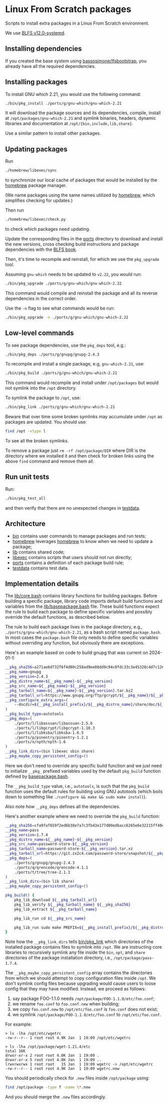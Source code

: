# Linux From Scratch packages

Scripts to install extra packages in a Linux From Scratch environment.

We use [BLFS v12.0-systemd](https://www.linuxfromscratch.org/blfs/view/12.0-systemd/).

## Installing dependencies

If you created the base system using [bassosimone/lfsbootstrap](
https://github.com/bassosimone/lfsbootstrap), you already have
all the required dependencies.

## Installing packages

To install GNU which 2.21, you would use the following command:

```sh
./bin/pkg_install ./ports/g/gnu-which/gnu-which-2.21
```

It will download the package sources and its dependencies, compile, install
at `/opt/packages/gnu-which-2.21` and symlink binaries, headers, dynamic
libraries and documentation at `/opt/{bin,include,lib,share}`.

Use a similar pattern to install other packages.

## Updating packages

Run

```sh
./homebrew/libexec/sync
```

to synchronize our local cache of packages that would be installed by
the [homebrew](https://brew.sh) package manager.

(We name packages using the same names utilized by [homebrew](https://brew.sh),
which simplifies checking for updates.)

Then run

```sh
./homebrew/libexec/check.py
```

to check which packages need updating.

Update the corresponding files in the [ports](ports) directory to download and
install the new versions, cross checking build instructions and package
dependencies with the [BLFS book](https://www.linuxfromscratch.org/blfs/view/12.0-systemd/).

Then, it's time to recompile and reinstall, for which we use the `pkg_upgrade` tool.

Assuming `gnu-which` needs to be updated to `v2.22`, you would run:

```sh
./bin/pkg_upgrade ./ports/g/gnu-which/gnu-which-2.22
```

This command would compile and reinstall the package and all its
reverse dependencies in the correct order.

Use the `-n` flag to see what commands would be run:

```sh
./bin/pkg_upgrade -n ./ports/g/gnu-which/gnu-which-2.22
```

## Low-level commands

To see package dependencies, use the `pkg_deps` tool, e.g.:

```sh
./bin/pkg_deps ./ports/g/gnupg/gnupg-2.4.3
```

To recompile and install a single package, e.g, `gnu-which-2.21`, use:

```sh
./bin/pkg_build ./ports/g/gnu-which/gnu-which-2.21
```

This command would recompile and install under `/opt/packages` but
would not symlink into the `/opt` directory.

To symlink the package to `/opt`, use:

```sh
./bin/pkg_link ./ports/g/gnu-which/gnu-which-2.21
```

Beware that over time some broken symlinks may accumulate under `/opt`
as packages are updated. You should use:

```sh
find /opt -xtype l
```

To see all the broken symlinks.

To remove a package just `rm -rf /opt/package/DIR` where DIR is the
directory where we installed it and then check for broken links
using the above `find` command and remove them all.

## Run unit tests

Run:

```sh
./bin/pkg_test_all
```

and then verify that there are no unexpected changes in [testdata](testdata).

## Architecture

* [bin](bin) contains user commands to manage packages and run tests;
* [homebrew](homebrew) leverages [homebrew](https://brew.sh) to know when
we need to update a package;
* [lib](lib) contains shared code;
* [libexec](libexec) contains scripts that users should not run directly;
* [ports](ports) contains a definition of each package build rule;
* [testdata](testdata) contains test data.

## Implementation details

The [lib/core.bash](lib/core.bash) contains library functions for
building packages. Before building a specific package, library code
imports default build functions and variables from the
[lib/basepackage.bash](lib/basepackage.bash) file. These build
functions expect the rule to build each package to define
specific variables and possibly override the default functions,
as described below.

The rule to build each package lives in the package directory, e.g.,
`./ports/g/gnu-which/gnu-which-2.21`, as a bash script named `package.bash`. In
most cases the `package.bash` file only needs to define specific variables
without overriding any function, but obviously there are exceptions.

Here's an example based on code to build gnupg that was current on 2024-01-1:

```bash
__pkg_sha256=a271ae6d732f6f4d80c258ad9ee88dd9c94c8fdc33c3e45328c4d7c126bd219d
__pkg_name=gnupg
__pkg_version=2.4.3
__pkg_distro_name=${__pkg_name}-${__pkg_version}
__pkg_src_name=${__pkg_name}-${__pkg_version}
__pkg_tarball_name=${__pkg_name}-${__pkg_version}.tar.bz2
__pkg_tarball_url=https://www.gnupg.org/ftp/gcrypt/${__pkg_name}/${__pkg_tarball_name}
__pkg_configure_extra_args=(
    --docdir=${__pkg_install_prefix}/${__pkg_distro_name}/share/doc/${__pkg_distro_name}
)
__pkg_build_type=autotools
__pkg_deps=(
    ./ports/l/libassuan/libassuan-2.5.6
    ./ports/l/libgcrypt/libgcrypt-1.10.3
    ./ports/l/libksba/libksba-1.6.5
    ./ports/p/pinentry/pinentry-1.2.1
    ./ports/n/npth/npth-1.6
)
__pkg_link_dirs=(bin libexec sbin share)
__pkg_maybe_copy_persistent_config=()
```

Here we don't need to override any specific build function and we just need
to initialize `__pkg_` prefixed variables used by the default `pkg_build` function
defined by [basepackage.bash](lib/basepackage.bash).

The `__pkg_build_type` value, i.e., `autotools`, is such that the `pkg_build`
function uses the default rules for building using GNU autotools (which boils down
to something like `./configure && make && sudo make install`).

Also note how `__pkg_deps` defines all the dependencies.

Here's another example where we need to override the `pkg_build` function:

```bash
__pkg_sha256=cfa9faf659f2ed6b38e7a7c3fb43e177d00edbacc6265e6e32215ff40e3793c0
__pkg_name=pass
__pkg_version=1.7.4
__pkg_distro_name=${__pkg_name}-${__pkg_version}
__pkg_src_name=password-store-${__pkg_version}
__pkg_tarball_name=password-store-${__pkg_version}.tar.xz
__pkg_tarball_url=https://git.zx2c4.com/password-store/snapshot/${__pkg_tarball_name}
__pkg_deps=(
    ./ports/g/gnupg/gnupg-2.4.3
    ./ports/q/qrencode/qrencode-4.1.1
    ./ports/t/tree/tree-2.1.1
)
__pkg_link_dirs=(bin lib share)
__pkg_maybe_copy_persistent_config=()

pkg_build() {
    pkg_lib_download ${__pkg_tarball_url}
    pkg_lib_verify ${__pkg_tarball_name} ${__pkg_sha256}
    pkg_lib_extract ${__pkg_tarball_name}

    pkg_lib_run cd ${__pkg_src_name}

    pkg_lib_run sudo make PREFIX=${__pkg_install_prefix}/${__pkg_distro_name} WITH_ALLCOMP=yes install
}
```

Note how the `__pkg_link_dirs` tells [bin/pkg_link](bin/pkg_link) which directories
of the installed package contains files to symlink into `/opt`. We are
instructing core libraries to recursively symlink any file inside the
`bin`, `opt`, and `share` directories of the package installation
directory, i.e., `/opt/package/pass-1.7.4`.

The `__pkg_maybe_copy_persistent_config` array contains the directories from which
we should attempt to copy configuration files inside `/opt`. We don't symlink
config files because upgrading would cause users to loose config that they
may have modified. Instead, we proceed as follows:

1. say package FOO-1.1.0 needs `/opt/package/FOO-1.1.0/etc/foo.conf`;
2. we rename `foo.conf` to `foo.conf.new` when building;
3. we copy `foo.conf.new` to `/opt/etc/foo.conf` is `foo.conf` does not exist;
4. we symlink `/opt/package/FOO-1.1.0/etc/foo.conf` to `/opt/etc/foo.conf`.

For example:

```text
> ls -lha /opt/etc/wgetrc
-rw-r--r-- 1 root root 4.9K Jan  1 19:09 /opt/etc/wgetrc

> ls -lha /opt/package/wget-1.21.4/etc
total 16K
drwxr-xr-x 2 root root 4.0K Jan  1 19:09 .
drwxr-xr-x 5 root root 4.0K Jan  1 19:09 ..
lrwxrwxrwx 1 root root   15 Jan  1 19:09 wgetrc -> /opt/etc/wgetrc
-rw-r--r-- 1 root root 4.9K Jan  1 19:09 wgetrc.new
```

You should periodically check for `.new` files inside `/opt/package` using:

```sh
find /opt/package -type f -name \*.new
```

And you should merge the `.new` files accordingly.
